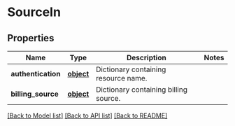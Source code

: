 # SourceIn

## Properties
Name | Type | Description | Notes
------------ | ------------- | ------------- | -------------
**authentication** | [**object**](.md) | Dictionary containing resource name. | 
**billing_source** | [**object**](.md) | Dictionary containing billing source. | 

[[Back to Model list]](../README.md#documentation-for-models) [[Back to API list]](../README.md#documentation-for-api-endpoints) [[Back to README]](../README.md)


